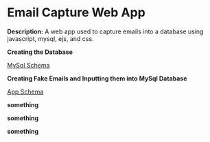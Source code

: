 # Email Capture Web App
**Description:** A web app used to capture emails into a database using javascript, mysql, ejs, and css.



**Creating the Database**

[MySql Schema](https://github.com/EZ80VEGA/email-site/blob/main/schema.sql)


**Creating Fake Emails and Inputting them into MySql Database**

[App Schema](https://github.com/EZ80VEGA/email-site/blob/main/schema_app.js)

**something**

**something**

**something**
